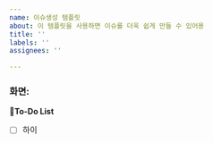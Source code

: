 ```yaml
---
name: 이슈생성 템플릿
about: 이 템플릿을 사용하면 이슈를 더욱 쉽게 만들 수 있어용
title: ''
labels: ''
assignees: ''

---
```


### 화면: 

**📍To-Do List**
- [ ] 하이
